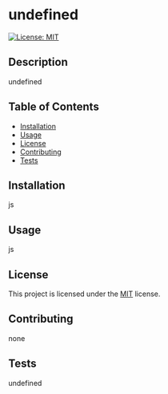 # undefined

  [![License: MIT](https://img.shields.io/badge/License-MIT-yellow.svg)](https://opensource.org/licenses/MIT)
  
  ## Description
  
  undefined
  
  ## Table of Contents
  
  - [Installation](#installation)
  - [Usage](#usage)
  - [License](#license)
  - [Contributing](#contributing)
  - [Tests](#tests)
  
  ## Installation
  
  js
  
  ## Usage
  
  js
  
  ## License
  
  This project is licensed under the [MIT](https://opensource.org/licenses/MIT) license.
  
  ## Contributing
  
  none
  
  ## Tests
  
  undefined